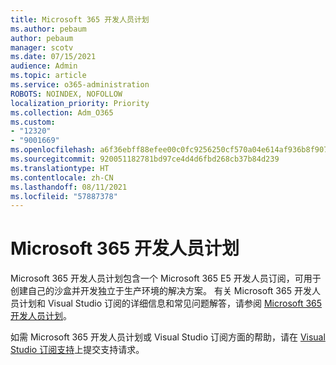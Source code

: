 ```yaml
---
title: Microsoft 365 开发人员计划
ms.author: pebaum
author: pebaum
manager: scotv
ms.date: 07/15/2021
audience: Admin
ms.topic: article
ms.service: o365-administration
ROBOTS: NOINDEX, NOFOLLOW
localization_priority: Priority
ms.collection: Adm_O365
ms.custom:
- "12320"
- "9001669"
ms.openlocfilehash: a6f36ebff88efee00c0fc9256250cf570a04e614af936b8f907d564e0e82398f
ms.sourcegitcommit: 920051182781bd97ce4d4d6fbd268cb37b84d239
ms.translationtype: HT
ms.contentlocale: zh-CN
ms.lasthandoff: 08/11/2021
ms.locfileid: "57887378"
---
```

# <a name="microsoft-365-developer-program"></a>Microsoft 365 开发人员计划

Microsoft 365 开发人员计划包含一个 Microsoft 365 E5 开发人员订阅，可用于创建自己的沙盒并开发独立于生产环境的解决方案。 有关 Microsoft 365 开发人员计划和 Visual Studio 订阅的详细信息和常见问题解答，请参阅 [Microsoft 365 开发人员计划](https://docs.microsoft.com/office/developer-program/microsoft-365-developer-program)。

如需 Microsoft 365 开发人员计划或 Visual Studio 订阅方面的帮助，请在 [Visual Studio 订阅支持](https://visualstudio.microsoft.com/subscriptions/support/)上提交支持请求。